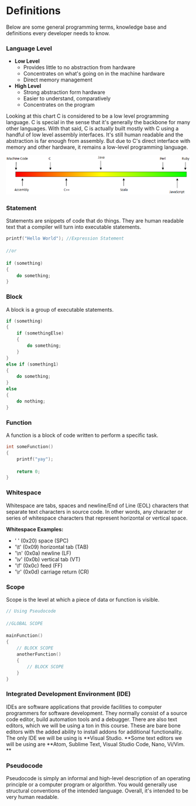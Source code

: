 # Definitions

Below are some general programming terms, knowledge base and definitions every developer needs to know.

### Language Level

* **Low Level**
  * Provides little to no abstraction from hardware
  * Concentrates on what's going on in the machine hardware
  * Direct memory management
* **High Level**
  * Strong abstraction form hardware
  * Easier to understand, comparatively
  * Concentrates on the program

Looking at this chart C is considered to be a low level programming language. C is special in the sense that it's generally the backbone for many other languages. With that said, C is actually built mostly with C using a handful of low level assembly interfaces. It's still human readable and the abstraction is far enough from assembly. But due to C's direct interface with memory and other hardware, it remains a low-level programming language. 

![](/assets/image2.png)

### Statement

Statements are snippets of code that do things. They are human readable text that a compiler will turn into executable statements.

```c
printf("Hello World"); //Expression Statement

//or

if (something)
{
    do something;
}
```

### Block

A block is a group of executable statements.

```c
if (something)
{
    if (somethingElse)
    {
        do something;
    }
}
else if (something1)
{
    do something;
}
else
{
    do nothing;
}
```

### Function

A function is a block of code written to perform a specific task.

```c
int someFunction()
{
    printf("yay");

    return 0;
}
```

### Whitespace

Whitespace are tabs, spaces and newline/End of Line \(EOL\) characters that separate text characters in source code. In other words, any character or series of whitespace characters that represent horizontal or vertical space.

**Whitespace Examples:**

* ' ' \(0x20\) space \(SPC\)
* '\t' \(0x09\) horizontal tab \(TAB\)
* '\n' \(0x0a\) newline \(LF\)
* '\v' \(0x0b\) vertical tab \(VT\)
* '\f' \(0x0c\) feed \(FF\)
* '\r' \(0x0d\) carriage return \(CR\)

### Scope

Scope is the level at which a piece of data or function is visible.

```c
// Using Pseudocode

//GLOBAL SCOPE

mainFunction()
{
    // BLOCK SCOPE
    anotherFunction()
    {
        // BLOCK SCOPE
    }
}
```

### Integrated Development Environment \(IDE\)

IDEs are software applications that provide facilities to computer programmers for software development. They normally consist of a source code editor, build automation tools and a debugger. There are also text editors, which we will be using a ton in this course. These are bare bone editors with the added ability to install addons for additional functionality. The only IDE we will be using is **Visual Studio. **Some text editors we will be using are **Atom, Sublime Text, Visual Studio Code, Nano, Vi/Vim. **

### Pseudocode

Pseudocode is simply an informal and high-level description of an operating principle or a computer program or algorithm. You would generally use structural conventions of the intended language. Overall, it's intended to be very human readable.

